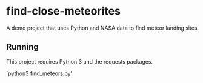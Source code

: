 # find-close-meteorites
A demo project that uses Python and NASA data to find meteor landing sites

## Running

This project requires Python 3 and the requests packages.

`python3 find_meteors.py'
